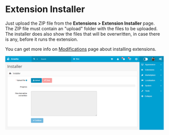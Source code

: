 Extension Installer
=============

Just upload the ZIP file from the **Extensions > Extension Installer** page. The ZIP file must contain an "upload" folder with the files to be uploaded. The installer does also show the files that will be overwritten, in case there is any, before it runs the extension.

You can get more info on [Modifications](docs/user-manual/extensions/modifications) page about installing extensions.

![Extension Installer](_images/extension-installer.png)
